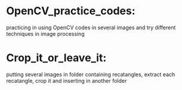 # OpenCV_practice_codes:
<p>practicing in using OpenCV codes in several images and try different techniques in image processing</p>

# Crop_it_or_leave_it:
<p>putting several images in folder containing recatangles, extract each recatangle, crop it and inserting in another folder</p>
